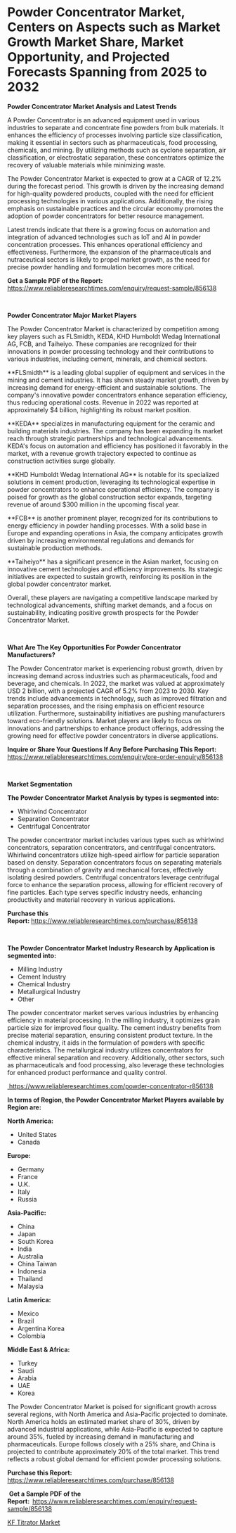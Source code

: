 <p><h1>Powder Concentrator Market, Centers on Aspects such as Market Growth Market Share, Market Opportunity, and Projected Forecasts Spanning from 2025 to 2032</h1></p><p><strong>Powder Concentrator Market Analysis and Latest Trends</strong></p>
<p><p>A Powder Concentrator is an advanced equipment used in various industries to separate and concentrate fine powders from bulk materials. It enhances the efficiency of processes involving particle size classification, making it essential in sectors such as pharmaceuticals, food processing, chemicals, and mining. By utilizing methods such as cyclone separation, air classification, or electrostatic separation, these concentrators optimize the recovery of valuable materials while minimizing waste.</p><p>The Powder Concentrator Market is expected to grow at a CAGR of 12.2% during the forecast period. This growth is driven by the increasing demand for high-quality powdered products, coupled with the need for efficient processing technologies in various applications. Additionally, the rising emphasis on sustainable practices and the circular economy promotes the adoption of powder concentrators for better resource management. </p><p>Latest trends indicate that there is a growing focus on automation and integration of advanced technologies such as IoT and AI in powder concentration processes. This enhances operational efficiency and effectiveness. Furthermore, the expansion of the pharmaceuticals and nutraceutical sectors is likely to propel market growth, as the need for precise powder handling and formulation becomes more critical.</p></p>
<p><strong>Get a Sample PDF of the Report:&nbsp;</strong> <a href="https://www.reliableresearchtimes.com/enquiry/request-sample/856138?utm_campaign=2033&utm_medium=2&utm_source=Github&utm_content=ia&utm_term=16022025&utm_id=powder-concentrator">https://www.reliableresearchtimes.com/enquiry/request-sample/856138</a></p>
<p>&nbsp;</p>
<p><strong>Powder Concentrator Major Market Players</strong></p>
<p><p>The Powder Concentrator Market is characterized by competition among key players such as FLSmidth, KEDA, KHD Humboldt Wedag International AG, FCB, and Taiheiyo. These companies are recognized for their innovations in powder processing technology and their contributions to various industries, including cement, minerals, and chemical sectors.</p><p>**FLSmidth** is a leading global supplier of equipment and services in the mining and cement industries. It has shown steady market growth, driven by increasing demand for energy-efficient and sustainable solutions. The company's innovative powder concentrators enhance separation efficiency, thus reducing operational costs. Revenue in 2022 was reported at approximately $4 billion, highlighting its robust market position.</p><p>**KEDA** specializes in manufacturing equipment for the ceramic and building materials industries. The company has been expanding its market reach through strategic partnerships and technological advancements. KEDA's focus on automation and efficiency has positioned it favorably in the market, with a revenue growth trajectory expected to continue as construction activities surge globally.</p><p>**KHD Humboldt Wedag International AG** is notable for its specialized solutions in cement production, leveraging its technological expertise in powder concentrators to enhance operational efficiency. The company is poised for growth as the global construction sector expands, targeting revenue of around $300 million in the upcoming fiscal year.</p><p>**FCB** is another prominent player, recognized for its contributions to energy efficiency in powder handling processes. With a solid base in Europe and expanding operations in Asia, the company anticipates growth driven by increasing environmental regulations and demands for sustainable production methods.</p><p>**Taiheiyo** has a significant presence in the Asian market, focusing on innovative cement technologies and efficiency improvements. Its strategic initiatives are expected to sustain growth, reinforcing its position in the global powder concentrator market.</p><p>Overall, these players are navigating a competitive landscape marked by technological advancements, shifting market demands, and a focus on sustainability, indicating positive growth prospects for the Powder Concentrator Market.</p></p>
<p>&nbsp;</p>
<p><strong>What Are The Key Opportunities For Powder Concentrator Manufacturers?</strong></p>
<p><p>The Powder Concentrator market is experiencing robust growth, driven by increasing demand across industries such as pharmaceuticals, food and beverage, and chemicals. In 2022, the market was valued at approximately USD 2 billion, with a projected CAGR of 5.2% from 2023 to 2030. Key trends include advancements in technology, such as improved filtration and separation processes, and the rising emphasis on efficient resource utilization. Furthermore, sustainability initiatives are pushing manufacturers toward eco-friendly solutions. Market players are likely to focus on innovations and partnerships to enhance product offerings, addressing the growing need for effective powder concentrators in diverse applications.</p></p>
<p><strong>Inquire or Share Your Questions If Any Before Purchasing This Report:</strong> <a href="https://www.reliableresearchtimes.com/enquiry/pre-order-enquiry/856138?utm_campaign=2033&utm_medium=2&utm_source=Github&utm_content=ia&utm_term=16022025&utm_id=powder-concentrator">https://www.reliableresearchtimes.com/enquiry/pre-order-enquiry/856138</a></p>
<p>&nbsp;</p>
<p><strong>Market Segmentation</strong></p>
<p><strong>The Powder Concentrator Market Analysis by types is segmented into:</strong></p>
<p><ul><li>Whirlwind Concentrator</li><li>Separation Concentrator</li><li>Centrifugal Concentrator</li></ul></p>
<p><p>The powder concentrator market includes various types such as whirlwind concentrators, separation concentrators, and centrifugal concentrators. Whirlwind concentrators utilize high-speed airflow for particle separation based on density. Separation concentrators focus on separating materials through a combination of gravity and mechanical forces, effectively isolating desired powders. Centrifugal concentrators leverage centrifugal force to enhance the separation process, allowing for efficient recovery of fine particles. Each type serves specific industry needs, enhancing productivity and material recovery in various applications.</p></p>
<p><strong>Purchase this Report:&nbsp;</strong><a href="https://www.reliableresearchtimes.com/purchase/856138?utm_campaign=2033&utm_medium=2&utm_source=Github&utm_content=ia&utm_term=16022025&utm_id=powder-concentrator">https://www.reliableresearchtimes.com/purchase/856138</a></p>
<p>&nbsp;</p>
<p><strong>The Powder Concentrator Market Industry Research by Application is segmented into:</strong></p>
<p><ul><li>Milling Industry</li><li>Cement Industry</li><li>Chemical Industry</li><li>Metallurgical Industry</li><li>Other</li></ul></p>
<p><p>The powder concentrator market serves various industries by enhancing efficiency in material processing. In the milling industry, it optimizes grain particle size for improved flour quality. The cement industry benefits from precise material separation, ensuring consistent product texture. In the chemical industry, it aids in the formulation of powders with specific characteristics. The metallurgical industry utilizes concentrators for effective mineral separation and recovery. Additionally, other sectors, such as pharmaceuticals and food processing, also leverage these technologies for enhanced product performance and quality control.</p></p>
<p><a href="https://www.reliableresearchtimes.com/powder-concentrator-r856138?utm_campaign=2033&utm_medium=2&utm_source=Github&utm_content=ia&utm_term=16022025&utm_id=powder-concentrator">&nbsp;https://www.reliableresearchtimes.com/powder-concentrator-r856138</a></p>
<p><strong>In terms of Region, the Powder Concentrator Market Players available by Region are:</strong></p>
<p>
    <p> <strong> North America: </strong>
        <ul>
            <li>United States</li>
            <li>Canada</li>
        </ul>
        </p> 
    <p> <strong> Europe: </strong>
        <ul>
            <li>Germany</li>
            <li>France</li>
            <li>U.K.</li>
            <li>Italy</li>
            <li>Russia</li>
        </ul>
        </p> 
    <p> <strong> Asia-Pacific: </strong>
        <ul>
            <li>China</li>
            <li>Japan</li>
            <li>South Korea</li>
            <li>India</li>
            <li>Australia</li>
            <li>China Taiwan</li>
            <li>Indonesia</li>
            <li>Thailand</li>
            <li>Malaysia</li>
        </ul>
        </p> 
    <p> <strong> Latin America: </strong>
        <ul>
            <li>Mexico</li>
            <li>Brazil</li>
            <li>Argentina Korea</li>
            <li>Colombia</li>
        </ul>
        </p> 
    <p> <strong> Middle East & Africa: </strong>
        <ul>
            <li>Turkey</li>
            <li>Saudi</li>
            <li>Arabia</li>
            <li>UAE</li>
            <li>Korea</li>
        </ul>
    </p>
    </p>
<p><p>The Powder Concentrator Market is poised for significant growth across several regions, with North America and Asia-Pacific projected to dominate. North America holds an estimated market share of 30%, driven by advanced industrial applications, while Asia-Pacific is expected to capture around 35%, fueled by increasing demand in manufacturing and pharmaceuticals. Europe follows closely with a 25% share, and China is projected to contribute approximately 20% of the total market. This trend reflects a robust global demand for efficient powder processing solutions.</p></p>
<p><strong>Purchase this Report: </strong><a href="https://www.reliableresearchtimes.com/purchase/856138?utm_campaign=2033&utm_medium=2&utm_source=Github&utm_content=ia&utm_term=16022025&utm_id=powder-concentrator">https://www.reliableresearchtimes.com/purchase/856138</a></p>
<p>&nbsp;<strong>Get a Sample PDF of the Report:&nbsp;&nbsp;</strong><a href="https://www.reliableresearchtimes.com/enquiry/request-sample/856138?utm_campaign=2033&utm_medium=2&utm_source=Github&utm_content=ia&utm_term=16022025&utm_id=powder-concentrator">https://www.reliableresearchtimes.com/enquiry/request-sample/856138</a></p>
<p><strong></strong></p>
<p><p><a href="https://github.com/ygfu6u/Market-Research-Report-List-1/blob/main/kf-titrator-market.md?utm_campaign=2033&utm_medium=2&utm_source=Github&utm_content=ia&utm_term=16022025&utm_id=powder-concentrator">KF Titrator Market</a></p></p>